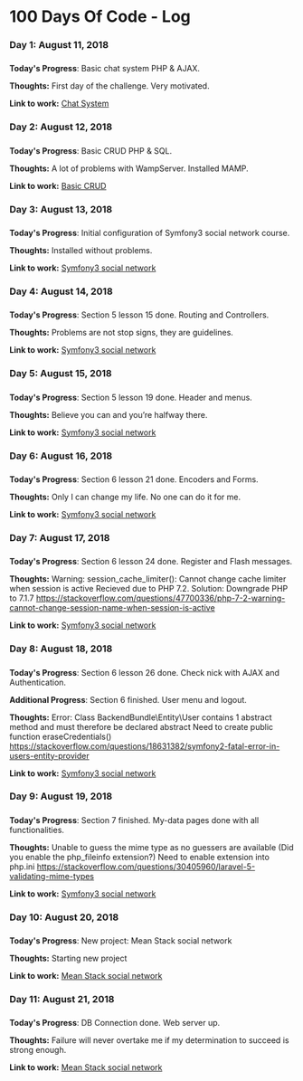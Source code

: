 # 100 Days Of Code - Log

### Day 1: August 11, 2018
#####

**Today's Progress**: Basic chat system PHP & AJAX.

**Thoughts:** First day of the challenge. Very motivated.

**Link to work:** [Chat System ](https://github.com/jlferrete/100-days-of-code/tree/master/ChatEN)

### Day 2: August 12, 2018
#####

**Today's Progress**: Basic CRUD PHP & SQL.

**Thoughts:** A lot of problems with WampServer. Installed MAMP.

**Link to work:** [Basic CRUD ](https://github.com/jlferrete/100-days-of-code/tree/master/CRUD%20PHP-MySQL)

### Day 3: August 13, 2018
#####

**Today's Progress**: Initial configuration of Symfony3 social network course.

**Thoughts:** Installed without problems.

**Link to work:** [Symfony3 social network ](https://github.com/jlferrete/100-days-of-code/tree/master/curso-social-network)

### Day 4: August 14, 2018
#####

**Today's Progress**: Section 5 lesson 15 done. Routing and Controllers.

**Thoughts:** Problems are not stop signs, they are guidelines.

**Link to work:** [Symfony3 social network ](https://github.com/jlferrete/100-days-of-code/tree/master/curso-social-network)

### Day 5: August 15, 2018
#####

**Today's Progress**: Section 5 lesson 19 done. Header and menus.

**Thoughts:** Believe you can and you’re halfway there.

**Link to work:** [Symfony3 social network ](https://github.com/jlferrete/100-days-of-code/tree/master/curso-social-network)

### Day 6: August 16, 2018
#####

**Today's Progress**: Section 6 lesson 21 done. Encoders and Forms.

**Thoughts:** Only I can change my life. No one can do it for me.

**Link to work:** [Symfony3 social network ](https://github.com/jlferrete/100-days-of-code/tree/master/curso-social-network)

### Day 7: August 17, 2018
#####

**Today's Progress**: Section 6 lesson 24 done. Register and Flash messages.

**Thoughts:** Warning: session_cache_limiter(): Cannot change cache limiter when session is active 
Recieved due to PHP 7.2. Solution: Downgrade PHP to 7.1.7
https://stackoverflow.com/questions/47700336/php-7-2-warning-cannot-change-session-name-when-session-is-active

**Link to work:** [Symfony3 social network ](https://github.com/jlferrete/100-days-of-code/tree/master/curso-social-network)

### Day 8: August 18, 2018
#####

**Today's Progress**: Section 6 lesson 26 done. Check nick with AJAX and Authentication.

**Additional Progress**: Section 6 finished. User menu and logout.

**Thoughts:** Error: Class BackendBundle\Entity\User contains 1 abstract method and must therefore be declared abstract
Need to create public function eraseCredentials() 
https://stackoverflow.com/questions/18631382/symfony2-fatal-error-in-users-entity-provider

**Link to work:** [Symfony3 social network ](https://github.com/jlferrete/100-days-of-code/tree/master/curso-social-network)

### Day 9: August 19, 2018
#####

**Today's Progress**: Section 7 finished. My-data pages done with all functionalities.

**Thoughts:** Unable to guess the mime type as no guessers are available (Did you enable the php_fileinfo extension?)
Need to enable extension into php.ini 
https://stackoverflow.com/questions/30405960/laravel-5-validating-mime-types

**Link to work:** [Symfony3 social network ](https://github.com/jlferrete/100-days-of-code/tree/master/curso-social-network)

### Day 10: August 20, 2018
#####

**Today's Progress**: New project: Mean Stack social network

**Thoughts:** Starting new project

**Link to work:** [Mean Stack social network ](https://github.com/jlferrete/100-days-of-code/tree/master/curso-mean-social)

 ### Day 11: August 21, 2018
#####

**Today's Progress**: DB Connection done. Web server up. 

**Thoughts:** Failure will never overtake me if my determination to succeed is strong enough.

**Link to work:** [Mean Stack social network ](https://github.com/jlferrete/100-days-of-code/tree/master/curso-mean-social)

